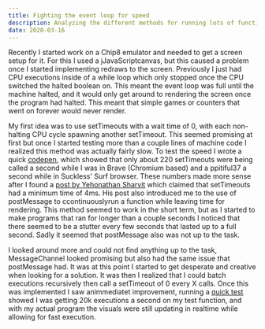 ```yaml
---
title: Fighting the event loop for speed
description: Analyzing the different methods for running lots of functions fast, while not completely taking up the event loop to allow for rendering.
date: 2020-03-16
---
```


Recently I started work on a Chip8 emulator and needed to get a screen setup for it.
For this I used a jJavaScriptcanvas, but this caused a problem once I started implementing redraws to the screen.
Previously I just had CPU executions inside of a while loop which only stopped once the CPU switched the halted boolean on.
This meant the event loop was full until the machine halted, and it would only get around to rendering the screen once the program had halted.
This meant that simple games or counters that went on forever would never render.

My first idea was to use setTimeouts with a wait time of 0, with each non-halting CPU cycle spawning another setTimeout.
This seemed promising at first but once I started testing more than a couple lines of machine code I realized this method was actually fairly slow.
To test the speed I wrote a quick [codepen](https://codepen.io/herohamp/pen/jOPxpYL), which showed that only about 220 setTimeouts were being called a second while I was in Brave (Chromium based) and a ppitiful37 a second while in Suckless' Surf browser.
These numbers made more sense after I found a [post by Yehonathan Sharvit](https://blog.klipse.tech/javascript/2016/10/31/setTimeout-0msec.html) which claimed that setTimeouts had a minimum time of 4ms.
His post also introduced me to the use of postMessage to ccontinuouslyrun a function while leaving time for rendering.
This method seemed to work in the short term, but as I started to make programs that ran for longer than a couple seconds I noticed that there seemed to be a stutter every few seconds that lasted up to a full second.
Sadly it seemed that postMessage also was not up to the task.

I looked around more and could not find anything up to the task, MessageChannel looked promising but also had the same issue that postMessage had.
It was at this point I started to get desperate and creative when looking for a solution.
It was then I realized that I could batch executions recursively then call a setTimeout of 0 every X calls.
Once this was implemented I saw animmediatet improvement, running a [quick test](https://codepen.io/herohamp/pen/eYNrjXP) showed I was getting 20k executions a second on my test function, and with my actual program the visuals were still updating in realtime while allowing for fast execution.
